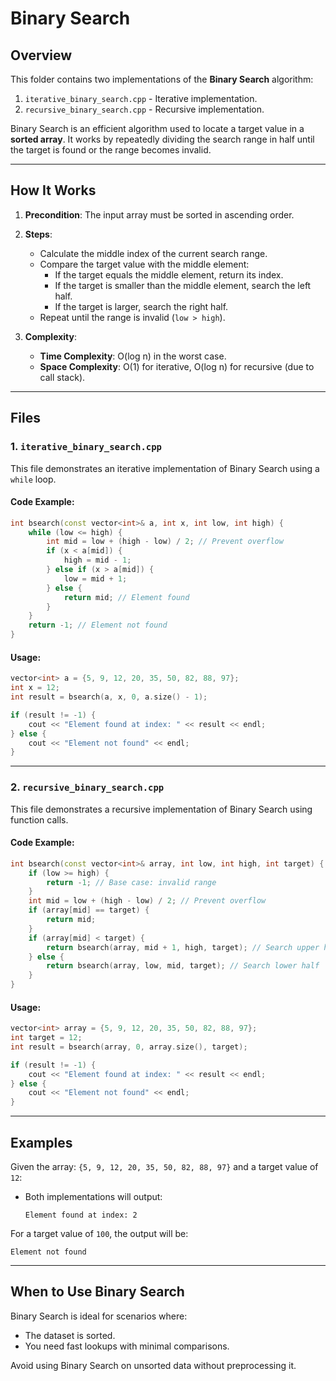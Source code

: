 # Binary Search

## Overview  
This folder contains two implementations of the **Binary Search** algorithm:  

1. `iterative_binary_search.cpp` - Iterative implementation.  
2. `recursive_binary_search.cpp` - Recursive implementation.  

Binary Search is an efficient algorithm used to locate a target value in a **sorted array**. It works by repeatedly dividing the search range in half until the target is found or the range becomes invalid.  

---

## How It Works  

1. **Precondition**: The input array must be sorted in ascending order.  
2. **Steps**:  
   - Calculate the middle index of the current search range.  
   - Compare the target value with the middle element:  
     - If the target equals the middle element, return its index.  
     - If the target is smaller than the middle element, search the left half.  
     - If the target is larger, search the right half.  
   - Repeat until the range is invalid (`low > high`).  

3. **Complexity**:  
   - **Time Complexity**: O(log n) in the worst case.  
   - **Space Complexity**: O(1) for iterative, O(log n) for recursive (due to call stack).  

---

## Files  

### 1. `iterative_binary_search.cpp`  
This file demonstrates an iterative implementation of Binary Search using a `while` loop.  

#### Code Example:  
```cpp
int bsearch(const vector<int>& a, int x, int low, int high) {
    while (low <= high) {
        int mid = low + (high - low) / 2; // Prevent overflow
        if (x < a[mid]) {
            high = mid - 1;
        } else if (x > a[mid]) {
            low = mid + 1;
        } else {
            return mid; // Element found
        }
    }
    return -1; // Element not found
}
```

#### Usage:  
```cpp
vector<int> a = {5, 9, 12, 20, 35, 50, 82, 88, 97};
int x = 12;
int result = bsearch(a, x, 0, a.size() - 1);

if (result != -1) {
    cout << "Element found at index: " << result << endl;
} else {
    cout << "Element not found" << endl;
}
```

---

### 2. `recursive_binary_search.cpp`  
This file demonstrates a recursive implementation of Binary Search using function calls.  

#### Code Example:  
```cpp
int bsearch(const vector<int>& array, int low, int high, int target) {
    if (low >= high) {
        return -1; // Base case: invalid range
    }
    int mid = low + (high - low) / 2; // Prevent overflow
    if (array[mid] == target) {
        return mid;
    }
    if (array[mid] < target) {
        return bsearch(array, mid + 1, high, target); // Search upper half
    } else {
        return bsearch(array, low, mid, target); // Search lower half
    }
}
```

#### Usage:  
```cpp
vector<int> array = {5, 9, 12, 20, 35, 50, 82, 88, 97};
int target = 12;
int result = bsearch(array, 0, array.size(), target);

if (result != -1) {
    cout << "Element found at index: " << result << endl;
} else {
    cout << "Element not found" << endl;
}
```

---

## Examples  
Given the array: `{5, 9, 12, 20, 35, 50, 82, 88, 97}` and a target value of `12`:  
- Both implementations will output:  
  ```
  Element found at index: 2
  ```  

For a target value of `100`, the output will be:  
  ```
  Element not found
  ```  

---

## When to Use Binary Search  
Binary Search is ideal for scenarios where:  
- The dataset is sorted.  
- You need fast lookups with minimal comparisons.  

Avoid using Binary Search on unsorted data without preprocessing it.